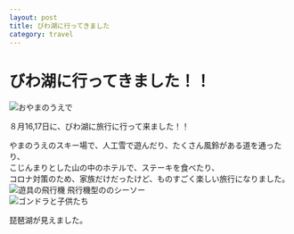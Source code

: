 ```yaml
---
layout: post
title: びわ湖に行ってきました
category: travel
---
```

# びわ湖に行ってきました！！
![おやまのうえで](https://attjfg.bn.files.1drv.com/y4mAaL-xk3IEt7MQBGAk1_PtC4X8_E4hZ4_sr_FnzEi3qOocLwsI02dHK1jebFU8xUK7SHypA6oEmmKZSD0-iV69bKwgg5IGhdCFplqWvQBHsog8S0liTChcysJuVbNi-PcBBAt2Ykm5S8QJwhTJ9zc6t1Dtz2elVQSNF7DV_YYENY_8vGYx2uFzZA5kGBV4JnoGPQ30bBtGnyLRhz-8X5zIQ?width=3024&height=1701&cropmode=none)

８月16,17日に、びわ湖に旅行に行って来ました！！

やまのうえのスキー場で、人工雪で遊んだり、たくさん風鈴がある道を通ったり、  
こじんまりとした山の中のホテルで、ステーキを食べたり、  
コロナ対策のため、家族だけだったけど、ものすごく楽しい旅行になりました。
![遊具の飛行機](https://attcnw.bn.files.1drv.com/y4m978cQVZk6gu3ZQYygdRBCqcfrvU6HEEkCV7jvXmqbWAC5U8-tKM4I5_Og85yJfr5Nv80_3AoBgi84FM4NUzLQ1iH7ipys7JRFomfEQHkOo8yM22ndR9Pn1zvu23IQ1tqds3cPh0wM0lmWh43Q-RtfSa0aoLn47v7yOTL_K7PuyUwJusvWyJqLrrMPfFhaGHc0DRAWPJv6CvFZdhPvcvZQA?width=1024&height=768&cropmode=none)
飛行機型ののシーソー  
![ゴンドラと子供たち](https://atstlq.bn.files.1drv.com/y4mFRaJ8y3kgJWkTRsxsKdWWfVWeknNs6WFiZhnf8Hr3DNzmF3dlQIzmCt0ktYuTem-o1_D2WwSRM4WQltoPk4bsQPoU_aICDmQQzSrXKHAYU6dNxS8ucSNxfLx-r_0qaFU7kCLo870QATMg-AiipPiz8YKqQnlckLN0uCKlJMhwSugVNgjPIoQmmTb2EJ7hwwNFCqUC3yua2pxC6t7AkxJGw?cropmode=none)　　　

琵琶湖が見えました。